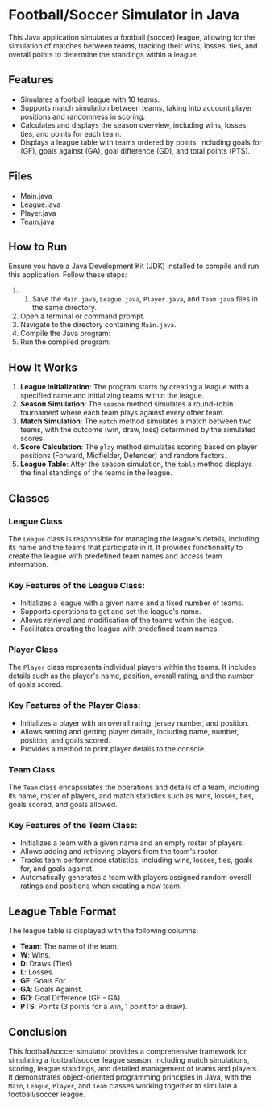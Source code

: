 # Football/Soccer Simulator in Java

This Java application simulates a football (soccer) league, allowing for the simulation of matches between teams, tracking their wins, losses, ties, and overall points to determine the standings within a league.

## Features

- Simulates a football league with 10 teams.
- Supports match simulation between teams, taking into account player positions and randomness in scoring.
- Calculates and displays the season overview, including wins, losses, ties, and points for each team.
- Displays a league table with teams ordered by points, including goals for (GF), goals against (GA), goal difference (GD), and total points (PTS).

## Files
- Main.java
- League.java
- Player.java
- Team.java

## How to Run

Ensure you have a Java Development Kit (JDK) installed to compile and run this application. Follow these steps:

1. 1. Save the `Main.java`, `League.java`, `Player.java`, and `Team.java` files in the same directory.
2. Open a terminal or command prompt.
3. Navigate to the directory containing `Main.java`.
4. Compile the Java program:
5. Run the compiled program:

## How It Works

1. **League Initialization**: The program starts by creating a league with a specified name and initializing teams within the league.
2. **Season Simulation**: The `season` method simulates a round-robin tournament where each team plays against every other team.
3. **Match Simulation**: The `match` method simulates a match between two teams, with the outcome (win, draw, loss) determined by the simulated scores.
4. **Score Calculation**: The `play` method simulates scoring based on player positions (Forward, Midfielder, Defender) and random factors.
5. **League Table**: After the season simulation, the `table` method displays the final standings of the teams in the league.

## Classes

### League Class

The `League` class is responsible for managing the league's details, including its name and the teams that participate in it. It provides functionality to create the league with predefined team names and access team information.

### Key Features of the League Class:

- Initializes a league with a given name and a fixed number of teams.
- Supports operations to get and set the league's name.
- Allows retrieval and modification of the teams within the league.
- Facilitates creating the league with predefined team names.

### Player Class

The `Player` class represents individual players within the teams. It includes details such as the player's name, position, overall rating, and the number of goals scored.

### Key Features of the Player Class:

- Initializes a player with an overall rating, jersey number, and position.
- Allows setting and getting player details, including name, number, position, and goals scored.
- Provides a method to print player details to the console.

### Team Class

The `Team` class encapsulates the operations and details of a team, including its name, roster of players, and match statistics such as wins, losses, ties, goals scored, and goals allowed.

### Key Features of the Team Class:

- Initializes a team with a given name and an empty roster of players.
- Allows adding and retrieving players from the team's roster.
- Tracks team performance statistics, including wins, losses, ties, goals for, and goals against.
- Automatically generates a team with players assigned random overall ratings and positions when creating a new team.

## League Table Format

The league table is displayed with the following columns:

- **Team**: The name of the team.
- **W**: Wins.
- **D**: Draws (Ties).
- **L**: Losses.
- **GF**: Goals For.
- **GA**: Goals Against.
- **GD**: Goal Difference (GF - GA).
- **PTS**: Points (3 points for a win, 1 point for a draw).

## Conclusion

This football/soccer simulator provides a comprehensive framework for simulating a football/soccer league season, including match simulations, scoring, league standings, and detailed management of teams and players. It demonstrates object-oriented programming principles in Java, with the `Main`, `League`, `Player`, and `Team` classes working together to simulate a football/soccer league.
